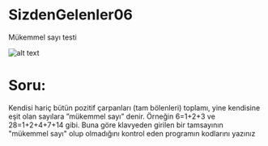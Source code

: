 # SizdenGelenler06
Mükemmel sayı testi

![alt text](https://i0.wp.com/saitorhan.com/wp-content/uploads/2019/11/mukemmelsayi.jpg?w=429 "Resim Açıklaması")

# Soru:
Kendisi hariç bütün pozitif çarpanları (tam bölenleri) toplamı, yine kendisine eşit olan
sayılara ”mükemmel sayı” denir. Örneğin 6=1+2+3 ve 28=1+2+4+7+14 gibi. Buna göre klavyeden
girilen bir tamsayının "mükemmel sayı" olup olmadığını kontrol eden programın kodlarını yazınız
